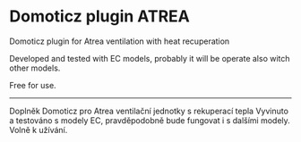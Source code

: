 # Domoticz plugin ATREA
Domoticz plugin for Atrea ventilation with heat recuperation

Developed and tested with EC models, probably it will be operate also witch other models.

Free for use.

---

Doplněk Domoticz pro Atrea ventilační jednotky s rekuperací tepla
Vyvinuto a testováno s modely EC, pravděpodobně bude fungovat i s dalšími modely.
Volně k užívání.
